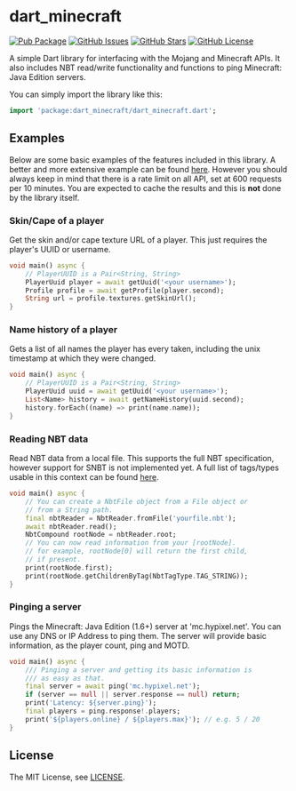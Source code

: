 # dart_minecraft

[![Pub Package](https://img.shields.io/pub/v/dart_minecraft.svg?style=for-the-badge&logo=Dart)](https://pub.dev/packages/dart_minecraft)
[![GitHub Issues](https://img.shields.io/github/issues/spnda/dart_minecraft.svg?style=for-the-badge&logo=GitHub)](https://github.com/spnda/dart_minecraft/issues)
[![GitHub Stars](https://img.shields.io/github/stars/spnda/dart_minecraft.svg?style=for-the-badge&logo=GitHub)](https://github.com/spnda/dart_minecraft/stargazers)
[![GitHub License](https://img.shields.io/badge/license-MIT-blue.svg?style=for-the-badge&logo=GitHub)](https://raw.githubusercontent.com/spnda/dart_minecraft/main/LICENSE)

A simple Dart library for interfacing with the Mojang and Minecraft APIs.
It also includes NBT read/write functionality and functions to ping Minecraft: Java Edition
servers.

You can simply import the library like this:
```dart
import 'package:dart_minecraft/dart_minecraft.dart';
```

## Examples

Below are some basic examples of the features included in this library. A better and more
extensive example can be found [here](https://github.com/spnda/dart_minecraft/tree/main/example).
However you should always keep in mind that there is a rate limit on all API, set at 600 requests
per 10 minutes. You are expected to cache the results and this is **not** done by the library itself.

### Skin/Cape of a player

Get the skin and/or cape texture URL of a player. This just requires the player's UUID or username.

```dart
void main() async {
    // PlayerUUID is a Pair<String, String>
    PlayerUuid player = await getUuid('<your username>');
    Profile profile = await getProfile(player.second);
    String url = profile.textures.getSkinUrl();
}
```

### Name history of a player

Gets a list of all names the player has every taken, including the unix timestamp
at which they were changed.

```dart
void main() async {
    // PlayerUUID is a Pair<String, String>
    PlayerUuid uuid = await getUuid('<your username>');
    List<Name> history = await getNameHistory(uuid.second);
    history.forEach((name) => print(name.name));
}
```

### Reading NBT data

Read NBT data from a local file. This supports the full NBT specification, however
support for SNBT is not implemented yet. A full list of tags/types usable in this
context can be found [here](https://github.com/spnda/dart_minecraft/tree/main/lib/src/nbt/tags).

```dart
void main() async {
    // You can create a NbtFile object from a File object or
    // from a String path.
    final nbtReader = NbtReader.fromFile('yourfile.nbt');
    await nbtReader.read();
    NbtCompound rootNode = nbtReader.root;
    // You can now read information from your [rootNode].
    // for example, rootNode[0] will return the first child,
    // if present.
    print(rootNode.first);
    print(rootNode.getChildrenByTag(NbtTagType.TAG_STRING));
}
```

### Pinging a server

Pings the Minecraft: Java Edition (1.6+) server at 'mc.hypixel.net'. You can use any
DNS or IP Address to ping them. The server will provide basic information, as the player
count, ping and MOTD.

```dart
void main() async {
	/// Pinging a server and getting its basic information is 
	/// as easy as that.
	final server = await ping('mc.hypixel.net');
	if (server == null || server.response == null) return;
	print('Latency: ${server.ping}');
	final players = ping.response!.players;
	print('${players.online} / ${players.max}'); // e.g. 5 / 20
}
```

## License

The MIT License, see [LICENSE](https://github.com/spnda/dart_minecraft/raw/main/LICENSE).
